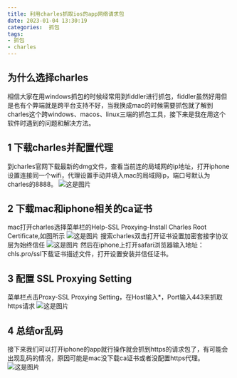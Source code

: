```yaml
---
title: 利用charles抓取ios的app网络请求包
date: 2023-01-04 13:30:19
categories:  抓包
tags:
- 抓包
- charles
---
```


## 为什么选择charles
相信大家在用windows抓包的时候经常用到fiddler进行抓包，fiddler虽然好用但是也有个弊端就是跨平台支持不好，当我换成mac的时候需要抓包就了解到charles这个跨windows、macos、linux三端的抓包工具，接下来是我在用这个软件时遇到的问题和解决方法。

## 1 下载charles并配置代理
到charles官网下载最新的dmg文件，查看当前连的局域网的ip地址，打开iphone设置连接同一个wifi，代理设置手动并填入mac的局域网ip，端口号默认为charles的8888。
![这是图片](/img/230104/1.jpeg "Magic Gardens") 

## 2 下载mac和iphone相关的ca证书
mac打开charles选择菜单栏的Help-SSL Proxying-Install Charles Root Certificate,如图所示
![这是图片](/img/230104/2.png "Magic Gardens") 
搜索charles双击打开证书设置加密套接字协议层为始终信任
![这是图片](/img/230104/3.png "Magic Gardens") 
然后在iphone上打开safari浏览器输入地址：chls.pro/ssl下载证书描述文件，打开设置安装并信任证书。

## 3 配置 SSL Proxying Setting
菜单栏点击Proxy-SSL Proxying Setting，在Host输入*，Port输入443来抓取https请求
![这是图片](/img/230104/4.png "Magic Gardens") 

## 4 总结or乱码
接下来我们可以打开iphone的app就行操作就会抓到https的请求包了，有可能会出现乱码的情况，原因可能是mac没下载ca证书或者没配置https代理。
![这是图片](/img/230104/5.png "Magic Gardens") 
